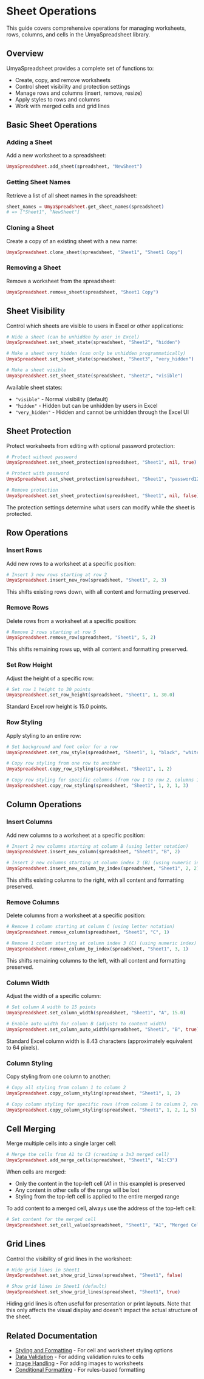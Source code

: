 # Sheet Operations

This guide covers comprehensive operations for managing worksheets, rows, columns, and cells in the UmyaSpreadsheet library.

## Overview

UmyaSpreadsheet provides a complete set of functions to:

- Create, copy, and remove worksheets
- Control sheet visibility and protection settings
- Manage rows and columns (insert, remove, resize)
- Apply styles to rows and columns
- Work with merged cells and grid lines

## Basic Sheet Operations

### Adding a Sheet

Add a new worksheet to a spreadsheet:

```elixir
UmyaSpreadsheet.add_sheet(spreadsheet, "NewSheet")
```

### Getting Sheet Names

Retrieve a list of all sheet names in the spreadsheet:

```elixir
sheet_names = UmyaSpreadsheet.get_sheet_names(spreadsheet)
# => ["Sheet1", "NewSheet"]
```

### Cloning a Sheet

Create a copy of an existing sheet with a new name:

```elixir
UmyaSpreadsheet.clone_sheet(spreadsheet, "Sheet1", "Sheet1 Copy")
```

### Removing a Sheet

Remove a worksheet from the spreadsheet:

```elixir
UmyaSpreadsheet.remove_sheet(spreadsheet, "Sheet1 Copy")
```

## Sheet Visibility

Control which sheets are visible to users in Excel or other applications:

```elixir
# Hide a sheet (can be unhidden by user in Excel)
UmyaSpreadsheet.set_sheet_state(spreadsheet, "Sheet2", "hidden")

# Make a sheet very hidden (can only be unhidden programmatically)
UmyaSpreadsheet.set_sheet_state(spreadsheet, "Sheet3", "very_hidden")

# Make a sheet visible
UmyaSpreadsheet.set_sheet_state(spreadsheet, "Sheet2", "visible")
```

Available sheet states:

- `"visible"` - Normal visibility (default)
- `"hidden"` - Hidden but can be unhidden by users in Excel
- `"very_hidden"` - Hidden and cannot be unhidden through the Excel UI

## Sheet Protection

Protect worksheets from editing with optional password protection:

```elixir
# Protect without password
UmyaSpreadsheet.set_sheet_protection(spreadsheet, "Sheet1", nil, true)

# Protect with password
UmyaSpreadsheet.set_sheet_protection(spreadsheet, "Sheet1", "password123", true)

# Remove protection
UmyaSpreadsheet.set_sheet_protection(spreadsheet, "Sheet1", nil, false)
```

The protection settings determine what users can modify while the sheet is protected.

## Row Operations

### Insert Rows

Add new rows to a worksheet at a specific position:

```elixir
# Insert 3 new rows starting at row 2
UmyaSpreadsheet.insert_new_row(spreadsheet, "Sheet1", 2, 3)
```

This shifts existing rows down, with all content and formatting preserved.

### Remove Rows

Delete rows from a worksheet at a specific position:

```elixir
# Remove 2 rows starting at row 5
UmyaSpreadsheet.remove_row(spreadsheet, "Sheet1", 5, 2)
```

This shifts remaining rows up, with all content and formatting preserved.

### Set Row Height

Adjust the height of a specific row:

```elixir
# Set row 1 height to 30 points
UmyaSpreadsheet.set_row_height(spreadsheet, "Sheet1", 1, 30.0)
```

Standard Excel row height is 15.0 points.

### Row Styling

Apply styling to an entire row:

```elixir
# Set background and font color for a row
UmyaSpreadsheet.set_row_style(spreadsheet, "Sheet1", 1, "black", "white")

# Copy row styling from one row to another
UmyaSpreadsheet.copy_row_styling(spreadsheet, "Sheet1", 1, 2)

# Copy row styling for specific columns (from row 1 to row 2, columns 1-3 only)
UmyaSpreadsheet.copy_row_styling(spreadsheet, "Sheet1", 1, 2, 1, 3)
```

## Column Operations

### Insert Columns

Add new columns to a worksheet at a specific position:

```elixir
# Insert 2 new columns starting at column B (using letter notation)
UmyaSpreadsheet.insert_new_column(spreadsheet, "Sheet1", "B", 2)

# Insert 2 new columns starting at column index 2 (B) (using numeric index)
UmyaSpreadsheet.insert_new_column_by_index(spreadsheet, "Sheet1", 2, 2)
```

This shifts existing columns to the right, with all content and formatting preserved.

### Remove Columns

Delete columns from a worksheet at a specific position:

```elixir
# Remove 1 column starting at column C (using letter notation)
UmyaSpreadsheet.remove_column(spreadsheet, "Sheet1", "C", 1)

# Remove 1 column starting at column index 3 (C) (using numeric index)
UmyaSpreadsheet.remove_column_by_index(spreadsheet, "Sheet1", 3, 1)
```

This shifts remaining columns to the left, with all content and formatting preserved.

### Column Width

Adjust the width of a specific column:

```elixir
# Set column A width to 15 points
UmyaSpreadsheet.set_column_width(spreadsheet, "Sheet1", "A", 15.0)

# Enable auto width for column B (adjusts to content width)
UmyaSpreadsheet.set_column_auto_width(spreadsheet, "Sheet1", "B", true)
```

Standard Excel column width is 8.43 characters (approximately equivalent to 64 pixels).

### Column Styling

Copy styling from one column to another:

```elixir
# Copy all styling from column 1 to column 2
UmyaSpreadsheet.copy_column_styling(spreadsheet, "Sheet1", 1, 2)

# Copy column styling for specific rows (from column 1 to column 2, rows 1-5 only)
UmyaSpreadsheet.copy_column_styling(spreadsheet, "Sheet1", 1, 2, 1, 5)
```

## Cell Merging

Merge multiple cells into a single larger cell:

```elixir
# Merge the cells from A1 to C3 (creating a 3x3 merged cell)
UmyaSpreadsheet.add_merge_cells(spreadsheet, "Sheet1", "A1:C3")
```

When cells are merged:

- Only the content in the top-left cell (A1 in this example) is preserved
- Any content in other cells of the range will be lost
- Styling from the top-left cell is applied to the entire merged range

To add content to a merged cell, always use the address of the top-left cell:

```elixir
# Set content for the merged cell
UmyaSpreadsheet.set_cell_value(spreadsheet, "Sheet1", "A1", "Merged Cell Content")
```

## Grid Lines

Control the visibility of grid lines in the worksheet:

```elixir
# Hide grid lines in Sheet1
UmyaSpreadsheet.set_show_grid_lines(spreadsheet, "Sheet1", false)

# Show grid lines in Sheet1 (default)
UmyaSpreadsheet.set_show_grid_lines(spreadsheet, "Sheet1", true)
```

Hiding grid lines is often useful for presentation or print layouts. Note that this only affects the visual display and doesn't impact the actual structure of the sheet.

## Related Documentation

- [Styling and Formatting](styling_and_formatting.html) - For cell and worksheet styling options
- [Data Validation](data_validation.html) - For adding validation rules to cells
- [Image Handling](image_handling.html) - For adding images to worksheets
- [Conditional Formatting](conditional_formatting.html) - For rules-based formatting
